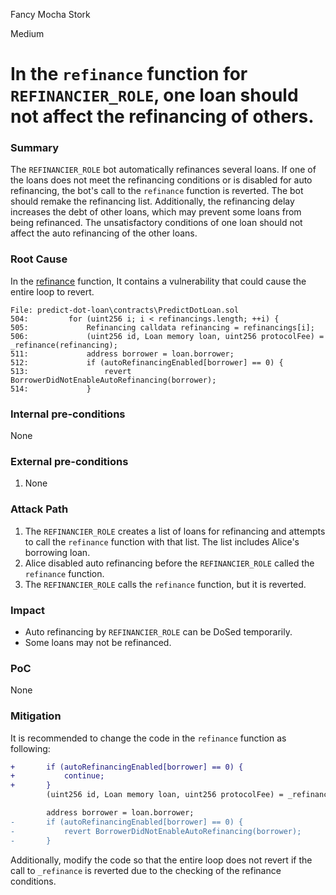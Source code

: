 Fancy Mocha Stork

Medium

# In the `refinance` function for `REFINANCIER_ROLE`, one loan should not affect the refinancing of others.

### Summary

The `REFINANCIER_ROLE` bot automatically refinances several loans. If one of the loans does not meet the refinancing conditions or is disabled for auto refinancing, the bot's call to the `refinance` function is reverted.
The bot should remake the refinancing list.
Additionally, the refinancing delay increases the debt of other loans, which may prevent some loans from being refinanced.
The unsatisfactory conditions of one loan should not affect the auto refinancing of the other loans.

### Root Cause

In the [refinance](https://github.com/sherlock-audit/2024-09-predict-fun/blob/ba2bd6f941f9cd953634a80bb4045550e521e2ef/predict-dot-loan/contracts/PredictDotLoan.sol#L506-L514) function, It contains a vulnerability that could cause the entire loop to revert.

```solidity
File: predict-dot-loan\contracts\PredictDotLoan.sol
504:         for (uint256 i; i < refinancings.length; ++i) {
505:             Refinancing calldata refinancing = refinancings[i];
506:             (uint256 id, Loan memory loan, uint256 protocolFee) = _refinance(refinancing);
511:             address borrower = loan.borrower;
512:             if (autoRefinancingEnabled[borrower] == 0) {
513:                 revert BorrowerDidNotEnableAutoRefinancing(borrower);
514:             }
```

### Internal pre-conditions

None

### External pre-conditions

1. None

### Attack Path

1. The `REFINANCIER_ROLE` creates a list of loans for refinancing and attempts to call the `refinance` function with that list. The list includes Alice's borrowing loan.
2. Alice disabled auto refinancing before the `REFINANCIER_ROLE` called the `refinance` function.
3. The `REFINANCIER_ROLE` calls the `refinance` function, but it is reverted.

### Impact

- Auto refinancing by `REFINANCIER_ROLE` can be DoSed temporarily.
- Some loans may not be refinanced.

### PoC

None

### Mitigation

It is recommended to change the code in the `refinance` function as following:

```diff
+       if (autoRefinancingEnabled[borrower] == 0) {
+           continue;
+       }
        (uint256 id, Loan memory loan, uint256 protocolFee) = _refinance(refinancing);

        address borrower = loan.borrower;
-       if (autoRefinancingEnabled[borrower] == 0) {
-           revert BorrowerDidNotEnableAutoRefinancing(borrower);
-       }
```

Additionally, modify the code so that the entire loop does not revert if the call to `_refinance` is reverted due to the checking of the refinance conditions.
